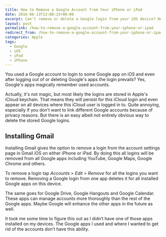```yaml
---
title: How to Remove a Google Account from Your iPhone or iPad
date: 2016-06-13T13:00:23+00:00
excerpt: Can't remove or delete a Google login from your iOS device? Here's how to easily do it.
layout: post
permalink: /how-to-remove-a-google-account-from-your-iphone-or-ipad
redirect_from: /how-to-remove-a-google-account-from-your-iphone-or-ipad/
categories: Apple
tags:
  - Google
  - iOS
  - iPad
  - iPhone
---
```

You used a Google account to login to some Google app on iOS and even after logging out of or deleting Google's apps the login prevails? Yes, Google's apps magically remember used accounts.

Actually, it's not magic, but most likely the logins are stored in Apple's iCloud keychain. That means they will persist for this iCloud login and even appear on all devices where this iCloud user is logged in to. Quite annoying, especially if you don’t want to link different Google accounts because of privacy reasons. But there is an easy albeit not entirely obvious way to delete the stored Google logins.

## Installing Gmail

Installing Gmail gives the option to remove a login from the account settings page in Gmail iOS on either iPhone or iPad. By doing this all logins will be removed from all Google apps including YouTube, Google Maps, Google Chrome and others.

To remove a login tap _Accounts_ > _Edit_ > _Remove_ for all the logins you want to remove. Removing a Google login from one app deletes it for all installed Google apps on this device.

The same goes for Google Drive, Google Hangouts and Google Calendar. These apps can manage accounts more thoroughly than the rest of the Google apps. Maybe Google will enhance the other apps in the future as well.

It took me some time to figure this out as I didn’t have one of those apps installed on my devices. The Google apps I used and where I wanted to get rid of the accounts don’t have this ability.